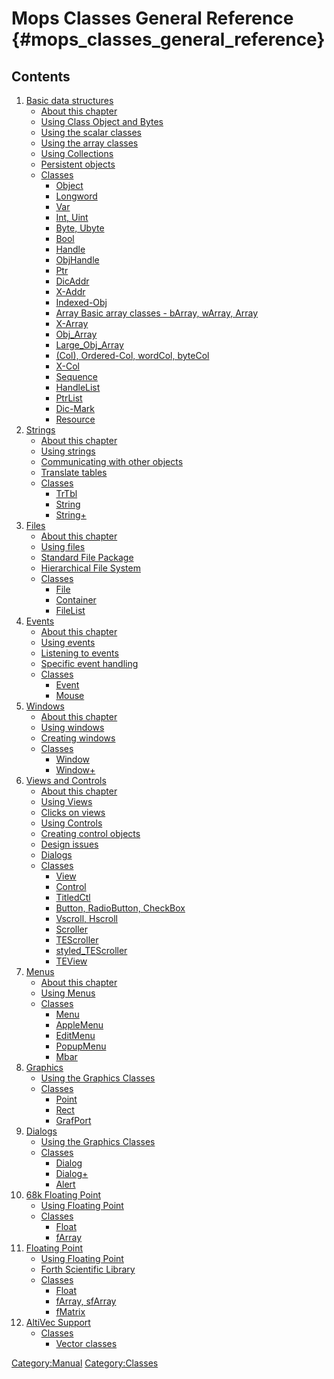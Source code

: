 Mops Classes General Reference {#mops_classes_general_reference}
==============================

Contents
--------

1.  [Basic data structures](Classes_1)
    -   [About this chapter](Classes_1#About_this_chapter)
    -   [Using Class Object and
        Bytes](Classes_1#Using_Class_Object_and_Bytes)
    -   [Using the scalar
        classes](Classes_1#Using_the_scalar_classes)
    -   [Using the array
        classes](Classes_1#Using_the_array_classes)
    -   [Using Collections](Classes_1#Using_Collections)
    -   [Persistent objects](Classes_1#Persistent_objects)
    -   [Classes](Classes_1#Classes)
        -   [Object](Classes_1#Object)
        -   [Longword](Classes_1#Longword)
        -   [Var](Classes_1#Var)
        -   [Int, Uint](Classes_1#Int,_Uint)
        -   [Byte, Ubyte](Classes_1#Byte,_Ubyte)
        -   [Bool](Classes_1#Bool)
        -   [Handle](Classes_1#Handle)
        -   [ObjHandle](Classes_1#ObjHandle)
        -   [Ptr](Classes_1#Ptr)
        -   [DicAddr](Classes_1#DicAddr)
        -   [X-Addr](Classes_1#X-Addr)
        -   [Indexed-Obj](Classes_1#Indexed-Obj)
        -   [Array Basic array classes - bArray, wArray,
            Array](Classes_1#Basic_array_classes_-_bArray,_wArray,_Array)
        -   [X-Array](Classes_1#X-Array)
        -   [Obj\_Array](Classes_1#Obj_Array)
        -   [Large\_Obj\_Array](Classes_1#Large_Obj_Array)
        -   [(Col), Ordered-Col, wordCol,
            byteCol](Classes_1#(Col),_Ordered-Col,_wordCol,_byteCol)
        -   [X-Col](Classes_1#X-Col)
        -   [Sequence](Classes_1#Sequence)
        -   [HandleList](Classes_1#HandleList)
        -   [PtrList](Classes_1#PtrList)
        -   [Dic-Mark](Classes_1#Dic-Mark)
        -   [Resource](Classes_1#Resource)
2.  [Strings](Classes_2)
    -   [About this chapter](Classes_2#About_this_chapter)
    -   [Using strings](Classes_2#Using_strings)
    -   [Communicating with other
        objects](Classes_2#Communicating_with_other_objects)
    -   [Translate tables](Classes_2#Translate_tables)
    -   [Classes](Classes_2#Classes)
        -   [TrTbl](Classes_2#TrTbl)
        -   [String](Classes_2#String)
        -   [String+](Classes_2#String&amp;#43;)
3.  [Files](Classes_3)
    -   [About this chapter](Classes_3#About_this_chapter)
    -   [Using files ](Classes_3#Using_files)
    -   [Standard File
        Package](Classes_3#Standard_File_Package)
    -   [Hierarchical File
        System](Classes_3#Hierarchical_File_System)
    -   [Classes](Classes_3#Classes)
        -   [File](Classes_3#File)
        -   [Container](Classes_3#Container)
        -   [FileList](Classes_3#FileList)
4.  [Events](Classes_4)
    -   [About this chapter](Classes_4#About_this_chapter)
    -   [Using events](Classes_4#Using_events)
    -   [Listening to events](Classes_4#Listening_to_events)
    -   [Specific event
        handling](Classes_4#Specific_event_handling)
    -   [Classes](Classes_4#Classes)
        -   [Event](Classes_4#Event)
        -   [Mouse](Classes_4#Mouse)
5.  [Windows](Classes_5)
    -   [About this chapter](Classes_5#About_this_chapter)
    -   [Using windows](Classes_5#Using_windows)
    -   [Creating windows](Classes_5#Creating_windows)
    -   [Classes](Classes_5#Classes)
        -   [Window](Classes_5#Window)
        -   [Window+](Classes_5#Window&amp;#43;)
6.  [Views and Controls](Classes_6)
    -   [About this chapter](Classes_6#About_this_chapter)
    -   [Using Views ](Classes_6#Using_Views)
    -   [Clicks on views](Classes_6#Clicks_on_views)
    -   [Using Controls](Classes_6#Using_Controls)
    -   [Creating control
        objects](Classes_6#Creating_control_objects)
    -   [Design issues](Classes_6#Design_issues)
    -   [Dialogs](Classes_6#Dialogs)
    -   [Classes](Classes_6#Classes)
        -   [View](Classes_6#View)
        -   [Control](Classes_6#Control)
        -   [TitledCtl](Classes_6#TitledCtl)
        -   [Button, RadioButton, CheckBox](Classes_6#Button)
        -   [Vscroll, Hscroll](Classes_6#Vscroll)
        -   [Scroller](Classes_6#Scroller)
        -   [TEScroller](Classes_6#TEScroller)
        -   [styled\_TEScroller](Classes_6#styled)
        -   [TEView](Classes_6#TEView)
7.  [Menus](Classes_7)
    -   [About this chapter](Classes_7#About_this_chapter)
    -   [Using Menus](Classes_7#Using_Menus)
    -   [Classes](Classes_7#Classes)
        -   [Menu](Classes_7#Menu)
        -   [AppleMenu](Classes_7#AppleMenu)
        -   [EditMenu](Classes_7#EditMenu)
        -   [PopupMenu](Classes_7#PopupMenu)
        -   [Mbar](Classes_7#Mbar)
8.  [Graphics](Classes_8)
    -   [Using the Graphics Classes](Classes_8#Using)
    -   [Classes](Classes_8#Classes)
        -   [Point](Classes_8#Point)
        -   [Rect](Classes_8#Rect)
        -   [GrafPort](Classes_8#GrafPort)
9.  [Dialogs](Classes_9)
    -   [Using the Graphics Classes](Classes_9#Using)
    -   [Classes](Classes_9#Classes)
        -   [Dialog](Classes_9#Dialog)
        -   [Dialog+](Classes_9#DialogP)
        -   [Alert](Classes_9#Alert)
10. [68k Floating Point](Classes_10)
    -   [Using Floating Point](Classes_10#Using)
    -   [Classes](Classes_10#Classes)
        -   [Float](Classes_10#Float)
        -   [fArray](Classes_10#fArray)
11. [Floating Point](Classes_11)
    -   [Using Floating Point](Classes_11#Using)
    -   [Forth Scientific Library](Classes_11#Scientific)
    -   [Classes](Classes_11#Classes)
        -   [Float](Classes_11#Float)
        -   [fArray, sfArray](Classes_11#fArray)
        -   [fMatrix](Classes_11#fMatrix)
12. [AltiVec Support](Classes_12)
    -   [Classes](Classes_12#Classes)
        -   [Vector classes](Classes_12#Vector)

[Category:Manual](Category:Manual)
[Category:Classes](Category:Classes)
